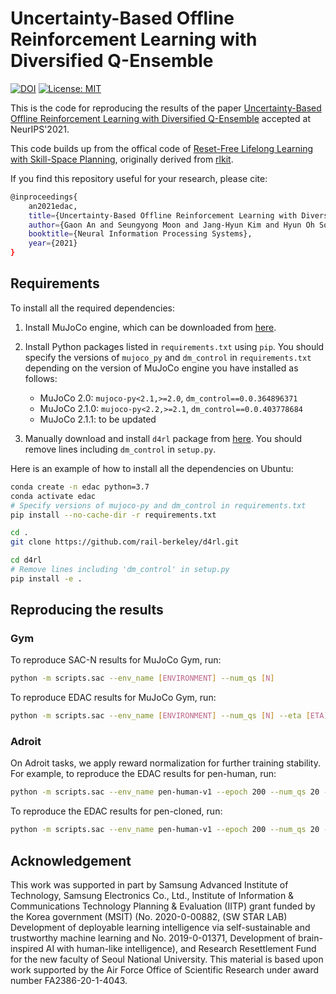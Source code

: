 # Uncertainty-Based Offline Reinforcement Learning with Diversified Q-Ensemble

[![DOI](https://zenodo.org/badge/415660116.svg)](https://zenodo.org/badge/latestdoi/415660116) [![License: MIT](https://img.shields.io/badge/License-MIT-yellow.svg)](https://github.com/snu-mllab/EDAC/blob/main/LICENSE)


This is the code for reproducing the results of the paper [Uncertainty-Based Offline Reinforcement Learning with Diversified Q-Ensemble](https://arxiv.org/abs/2110.01548) accepted at NeurIPS'2021.

This code builds up from the offical code of [Reset-Free Lifelong Learning with Skill-Space Planning](https://sites.google.com/berkeley.edu/reset-free-lifelong-learning), originally derived from [rlkit](https://github.com/vitchyr/rlkit). 

If you find this repository useful for your research, please cite:

```bash
@inproceedings{
    an2021edac,
    title={Uncertainty-Based Offline Reinforcement Learning with Diversified Q-Ensemble},
    author={Gaon An and Seungyong Moon and Jang-Hyun Kim and Hyun Oh Song},
    booktitle={Neural Information Processing Systems},
    year={2021}
}
```

## Requirements

To install all the required dependencies:

1. Install MuJoCo engine, which can be downloaded from [here](https://mujoco.org/download).

2. Install Python packages listed in `requirements.txt` using `pip`. You should specify the versions of `mujoco_py` and `dm_control` in `requirements.txt` depending on the version of MuJoCo engine you have installed as follows:
    - MuJoCo 2.0: `mujoco-py<2.1,>=2.0`, `dm_control==0.0.364896371`
    - MuJoCo 2.1.0: `mujoco-py<2.2,>=2.1`, `dm_control==0.0.403778684`
    - MuJoCo 2.1.1: to be updated

3. Manually download and install `d4rl` package from [here](https://github.com/rail-berkeley/d4rl). You should remove lines including `dm_control` in `setup.py`.

Here is an example of how to install all the dependencies on Ubuntu:
  
```bash
conda create -n edac python=3.7
conda activate edac
# Specify versions of mujoco-py and dm_control in requirements.txt
pip install --no-cache-dir -r requirements.txt

cd .
git clone https://github.com/rail-berkeley/d4rl.git

cd d4rl
# Remove lines including 'dm_control' in setup.py
pip install -e .
```

## Reproducing the results

### Gym

To reproduce SAC-N results for MuJoCo Gym, run:

```bash
python -m scripts.sac --env_name [ENVIRONMENT] --num_qs [N]
```

To reproduce EDAC results for MuJoCo Gym, run:

```bash
python -m scripts.sac --env_name [ENVIRONMENT] --num_qs [N] --eta [ETA]
```

### Adroit

On Adroit tasks, we apply reward normalization for further training stability. For example, to reproduce the EDAC results for pen-human, run:

```bash
python -m scripts.sac --env_name pen-human-v1 --epoch 200 --num_qs 20 --plr 3e-5 --eta 1000 --reward_mean --reward_std
```

To reproduce the EDAC results for pen-cloned, run:

```bash
python -m scripts.sac --env_name pen-human-v1 --epoch 200 --num_qs 20 --plr 3e-5 --eta 10 --max_q_backup --reward_mean --reward_std
```

## Acknowledgement

This work was supported in part by Samsung Advanced Institute of Technology, Samsung Electronics Co., Ltd., Institute of Information & Communications Technology Planning & Evaluation (IITP) grant funded by the Korea government (MSIT) (No. 2020-0-00882, (SW STAR LAB) Development of deployable learning intelligence via self-sustainable and trustworthy machine learning and No. 2019-0-01371, Development of brain-inspired AI with human-like intelligence), and Research Resettlement Fund for the new faculty of Seoul National University. This material is based upon work supported by the Air Force Office of Scientific Research under award number FA2386-20-1-4043.
